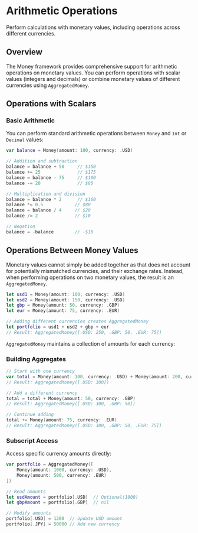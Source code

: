 # Arithmetic Operations

Perform calculations with monetary values, including operations across different currencies.

## Overview

The Money framework provides comprehensive support for arithmetic operations on monetary values. You can perform operations with scalar values (integers and decimals) or combine monetary values of different currencies using `AggregatedMoney`.

## Operations with Scalars

### Basic Arithmetic

You can perform standard arithmetic operations between `Money` and `Int` or `Decimal` values:

```swift
var balance = Money(amount: 100, currency: .USD)

// Addition and subtraction
balance = balance + 50     // $150
balance += 25              // $175
balance = balance - 75     // $100
balance -= 20              // $80

// Multiplication and division
balance = balance * 2      // $160
balance *= 0.5            // $80
balance = balance / 4     // $20
balance /= 2              // $10

// Negation
balance = -balance        // -$10
```

## Operations Between Money Values

Monetary values cannot simply be added together as that does not account for potentially mismatched currencies, and their exchange rates. Instead, when performing operations on two monetary values, the result is an `AggregatedMoney`. 

```swift
let usd1 = Money(amount: 100, currency: .USD)
let usd2 = Money(amount: 150, currency: .USD)
let gbp = Money(amount: 50, currency: .GBP)
let eur = Money(amount: 75, currency: .EUR)

// Adding different currencies creates AggregatedMoney
let portfolio = usd1 + usd2 + gbp + eur
// Result: AggregatedMoney([.USD: 250, .GBP: 50, .EUR: 75])
```

`AggregatedMoney` maintains a collection of amounts for each currency:

### Building Aggregates

```swift
// Start with one currency
var total = Money(amount: 100, currency: .USD) + Money(amount: 200, currency: .USD)
// Result: AggregatedMoney([.USD: 300])

// Add a different currency
total = total + Money(amount: 50, currency: .GBP)
// Result: AggregatedMoney([.USD: 300, .GBP: 50])

// Continue adding
total += Money(amount: 75, currency: .EUR)
// Result: AggregatedMoney([.USD: 300, .GBP: 50, .EUR: 75])
```

### Subscript Access

Access specific currency amounts directly:

```swift
var portfolio = AggregatedMoney([
    Money(amount: 1000, currency: .USD),
    Money(amount: 500, currency: .EUR)
])

// Read amounts
let usdAmount = portfolio[.USD]  // Optional(1000)
let gbpAmount = portfolio[.GBP]  // nil

// Modify amounts
portfolio[.USD] = 1200  // Update USD amount
portfolio[.JPY] = 50000 // Add new currency
```
